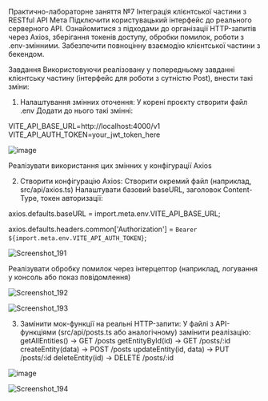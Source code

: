 Практично-лабораторне заняття №7
Інтеграція клієнтської частини з RESTful API
Мета
Підключити користувацький інтерфейс до реального серверного API. Ознайомитися з підходами до організації HTTP-запитів через Axios, зберігання токенів доступу, обробки помилок, роботи з .env-змінними. Забезпечити повноцінну взаємодію клієнтської частини з бекендом.

Завдання
Використовуючи реалізовану у попередньому завданні клієнтську частину (інтерфейс для роботи з сутністю Post), внести такі зміни:
1. Налаштування змінних оточення:
У корені проєкту створити файл .env
Додати до нього такі змінні:

VITE_API_BASE_URL=http://localhost:4000/v1
VITE_API_AUTH_TOKEN=your_jwt_token_here

![image](https://github.com/user-attachments/assets/744c93a8-5722-4e2e-9a2d-a47408801d37)

Реалізувати використання цих змінних у конфігурації Axios

2. Створити конфігурацію Axios:
Створити окремий файл (наприклад, src/api/axios.ts)
Налаштувати базовий baseURL, заголовок Content-Type, токен авторизації:

axios.defaults.baseURL = import.meta.env.VITE_API_BASE_URL;

axios.defaults.headers.common['Authorization'] = `Bearer ${import.meta.env.VITE_API_AUTH_TOKEN}`;

![Screenshot_191](https://github.com/user-attachments/assets/99354273-a191-4796-af82-de021b006ebd)


Реалізувати обробку помилок через інтерцептор (наприклад, логування у консоль або показ повідомлення)

![Screenshot_192](https://github.com/user-attachments/assets/397516fc-3f0e-421a-9a4a-2b4b4c15bb85)

![Screenshot_193](https://github.com/user-attachments/assets/63489874-13c0-4fc1-be6f-5e8334bc4dc1)


3. Замінити мок-функції на реальні HTTP-запити:
У файлі з API-функціями (src/api/posts.ts або аналогічному) замінити реалізацію:
getAllEntities() → GET /posts
getEntityById(id) → GET /posts/:id
createEntity(data) → POST /posts
updateEntity(id, data) → PUT /posts/:id
deleteEntity(id) → DELETE /posts/:id


![image](https://github.com/user-attachments/assets/1e7fed07-883a-4741-98ac-faf640660e92)


![Screenshot_194](https://github.com/user-attachments/assets/c8bcd4ef-f2f5-4863-80a4-8aca62230ce2)





